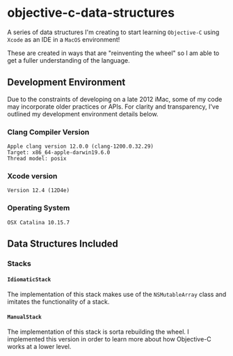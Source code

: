 # objective-c-data-structures
A series of data structures I'm creating to start learning `Objective-C` using `Xcode` as an IDE in a `MacOS` environment!

These are created in ways that are "reinventing the wheel" so I am able to get a fuller understanding of the language.

## Development Environment
Due to the constraints of developing on a late 2012 iMac, some of my code may incorporate older practices or APIs. For clarity and transparency, I've outlined my development environment details below.

### Clang Compiler Version
```
Apple clang version 12.0.0 (clang-1200.0.32.29)
Target: x86_64-apple-darwin19.6.0
Thread model: posix
```

### Xcode version
```
Version 12.4 (12D4e)
```

### Operating System
```
OSX Catalina 10.15.7
```


## Data Structures Included

### Stacks

#### `IdiomaticStack`
The implementation of this stack makes use of the `NSMutableArray` class and imitates the functionality of a stack.

#### `ManualStack`
The implementation of this stack is sorta rebuilding the wheel. I implemented this version in order to learn more about how Objective-C works at a lower level.
